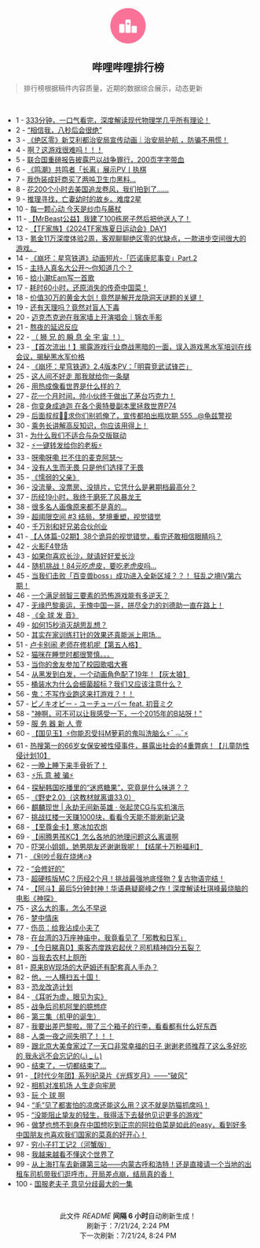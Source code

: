 <div align="center">
    <img src="./assets/icon_rank.png" alt="logo" />
    <h2>哔哩哔哩排行榜</h>
</div>

> 排行榜根据稿件内容质量，近期的数据综合展示，动态更新

<br />

<ul><li><span>1 - <a href=https://www.bilibili.com/BV1cz421i7k8>333分钟，一口气看完，深度解读现代物理学几乎所有理论！</a></span></li><li><span>2 - <a href=https://www.bilibili.com/BV1H142187Sv>“相信我，八秒后会很绝”</a></span></li><li><span>3 - <a href=https://www.bilibili.com/BV1im42137GG>《绝区零》新艾利都治安局宣传动画｜治安局护航 ，防骗不用慌！</a></span></li><li><span>4 - <a href=https://www.bilibili.com/BV13z421i75E>啊？这游戏很难吗！！！</a></span></li><li><span>5 - <a href=https://www.bilibili.com/BV1xx4y1s7EK>联合国重磅报告披露巴以战争罪行，200页字字带血</a></span></li><li><span>6 - <a href=https://www.bilibili.com/BV1Tb421J7Tx>《鸣潮》共鸣者「长离」展示PV丨执棋</a></span></li><li><span>7 - <a href=https://www.bilibili.com/BV1tr421K7Kv>我伪装成奸商买了两吨卫生巾黑料...</a></span></li><li><span>8 - <a href=https://www.bilibili.com/BV1oy411e7CR>花200个小时去美国追龙卷风，我们拍到了……</a></span></li><li><span>9 - <a href=https://www.bilibili.com/BV1y4421U72G>推理寻找，亡妻幼时的故乡。难度2星</a></span></li><li><span>10 - <a href=https://www.bilibili.com/BV1px4y1x75n>每一颗心动 今天是纱巾与藤杖</a></span></li><li><span>11 - <a href=https://www.bilibili.com/BV1XS411A77b>【MrBeast公益】我建了100栋房子然后把他送人了！</a></span></li><li><span>12 - <a href=https://www.bilibili.com/BV1H4421S7Fz>【TF家族】《2024TF家族夏日运动会》DAY1</a></span></li><li><span>13 - <a href=https://www.bilibili.com/BV1Zy411e7hq>氪金11万深度体验2周，客观聊聊绝区零的优缺点，一款进步空间很大的游戏。</a></span></li><li><span>14 - <a href=https://www.bilibili.com/BV1Mb421J7Ho>《崩坏：星穹铁道》动画短片-「匹诺康尼事变」Part.2</a></span></li><li><span>15 - <a href=https://www.bilibili.com/BV1zi421h7Lw>主持人真名大公开～你知道几个？</a></span></li><li><span>16 - <a href=https://www.bilibili.com/BV1bz421i7yY>给小潮tEam写一首歌</a></span></li><li><span>17 - <a href=https://www.bilibili.com/BV1Cb421J7FN>耗时60小时，还原消失的传奇中国菜！</a></span></li><li><span>18 - <a href=https://www.bilibili.com/BV1vy411i7cd>价值30万的黄金大剑！竟然是解开龙隐洞天谜题的关键！</a></span></li><li><span>19 - <a href=https://www.bilibili.com/BV1dy411e7sk>还有天理吗？竟然对盲人下毒</a></span></li><li><span>20 - <a href=https://www.bilibili.com/BV18M4m127Vg>迈克杰克逊在我家墙上开演唱会｜锦衣手影</a></span></li><li><span>21 - <a href=https://www.bilibili.com/BV1UZ421T7BY>熬夜的延迟反应</a></span></li><li><span>22 - <a href=https://www.bilibili.com/BV1EM4m117nk>（ 狮 兄 的 瞬 息 全 宇 宙 ！）</a></span></li><li><span>23 - <a href=https://www.bilibili.com/BV1MX8ceHEn2>【首次流出！】揭露游戏行业商战黑暗的一面，误入游戏黑水军培训在线会议，揭秘黑水军价格</a></span></li><li><span>24 - <a href=https://www.bilibili.com/BV1Tm42137LW>《崩坏：星穹铁道》2.4版本PV：「明霄竞武试锋芒」</a></span></li><li><span>25 - <a href=https://www.bilibili.com/BV1Lw4m1k79Y>这人间不好走 那我就给你一条腿</a></span></li><li><span>26 - <a href=https://www.bilibili.com/BV1ry411e7dK>用热成像看世界是什么样的？</a></span></li><li><span>27 - <a href=https://www.bilibili.com/BV1xW421R74Y>花一个月时间，帅小伙终于做出了茅台巧克力！</a></span></li><li><span>28 - <a href=https://www.bilibili.com/BV1dS42197Dz>你变身成迪迦 在各个奥特曼副本里拯救世界P74</a></span></li><li><span>29 - <a href=https://www.bilibili.com/BV1xU411U7Bw>后面叔叔👮‍♀️求你们别抓俺了，宣传都拍出瓶坎期 555...@龟兹警视</a></span></li><li><span>30 - <a href=https://www.bilibili.com/BV16i421Y77z>乘务长讲解高反知识，你应该用得上！</a></span></li><li><span>31 - <a href=https://www.bilibili.com/BV1aH4y1c7ai>为什么我们不适合与杂交版联动</a></span></li><li><span>32 - <a href=https://www.bilibili.com/BV1PS411w7DF>⚡一键转发给你的老板⚡</a></span></li><li><span>33 - <a href=https://www.bilibili.com/BV1dm421g7c1>呀嘞呀嘞 拦不住的麦克阿瑟～</a></span></li><li><span>34 - <a href=https://www.bilibili.com/BV1kT42167Li>没有人生而无畏 只是他们选择了无畏</a></span></li><li><span>35 - <a href=https://www.bilibili.com/BV1ff421v7nD>《懦弱的父亲》</a></span></li><li><span>36 - <a href=https://www.bilibili.com/BV1eZ421T7ZR>没流量、没票房、没排片，它凭什么是暑期档最高分？</a></span></li><li><span>37 - <a href=https://www.bilibili.com/BV16E421w7w5>历经19小时，我终于磨死了风暴龙王</a></span></li><li><span>38 - <a href=https://www.bilibili.com/BV1mh8Fe2Evm>很多名人画像原来都不是真的…</a></span></li><li><span>39 - <a href=https://www.bilibili.com/BV1Wm42137mA>超阈限空间 #3 结局，梦境重塑，视觉错觉</a></span></li><li><span>40 - <a href=https://www.bilibili.com/BV1n2421Z7R4>千万别和好兄弟合伙创业</a></span></li><li><span>41 - <a href=https://www.bilibili.com/BV1cW42197HX>【人体篇-02期】38个诡异的视觉错觉，看完还敢相信眼睛吗？</a></span></li><li><span>42 - <a href=https://www.bilibili.com/BV1hw4m1Y7KK>火影F4登场</a></span></li><li><span>43 - <a href=https://www.bilibili.com/BV1tw4m1Y7du>如果你喜欢长沙，就请好好爱长沙</a></span></li><li><span>44 - <a href=https://www.bilibili.com/BV1Sw4m1k7Zk>随机挑战！84元吃虎皮，要吃老虎皮吗…</a></span></li><li><span>45 - <a href=https://www.bilibili.com/BV1pS42197hm>当我们击败「百变兽boss」成功进入全新区域？？！ 狂乱之境IV第六期！</a></span></li><li><span>46 - <a href=https://www.bilibili.com/BV1qr421M73v>一个满足弱智三要素的恐怖游戏能有多逆天？</a></span></li><li><span>47 - <a href=https://www.bilibili.com/BV17H4y1c7e2>无缘巴黎奥运，无愧中国一哥，拼尽全力的刘德助一直在路上！</a></span></li><li><span>48 - <a href=https://www.bilibili.com/BV1KJ85eHEv8>《全 球 发 音》</a></span></li><li><span>49 - <a href=https://www.bilibili.com/BV1m4421Z7gc>如何15秒消灭胡思乱想？</a></span></li><li><span>50 - <a href=https://www.bilibili.com/BV1jg8neQE96>其实在家训练打针的效果还真能派上用场…</a></span></li><li><span>51 - <a href=https://www.bilibili.com/BV1US411c7iE>卢卡别闹 老师在修机呢【第五人格】</a></span></li><li><span>52 - <a href=https://www.bilibili.com/BV1FJ4m1M7dQ>猫咪在睡觉时都很警慎。。。</a></span></li><li><span>53 - <a href=https://www.bilibili.com/BV1LZ421K7QW>当你的舍友参加了校园歌唱大赛</a></span></li><li><span>54 - <a href=https://www.bilibili.com/BV18i421a7DG>从黑发到白发，一个动画角色配了19年！【灰太狼】</a></span></li><li><span>55 - <a href=https://www.bilibili.com/BV15m421G72a>桶装水为什么会细菌超标？我们又应该注意什么？</a></span></li><li><span>56 - <a href=https://www.bilibili.com/BV1S4421Z7eQ>鬼：不写作业跑这来打游戏？！！</a></span></li><li><span>57 - <a href=https://www.bilibili.com/BV1BS411c7gd>ピノキオピー - ユーチューバー feat. 初音ミク</a></span></li><li><span>58 - <a href=https://www.bilibili.com/BV1xS421R7NB>"神啊，可不可以让我感受一下，一个2015年的B站呀！"</a></span></li><li><span>59 - <a href=https://www.bilibili.com/BV1fz421q7ct>服 务 器 新 人 壹</a></span></li><li><span>60 - <a href=https://www.bilibili.com/BV1yi42167Ho>【国见玉】⚡你能忍受抖M萝莉的鬼叫洗脑么⚡ˉ﹃ˉ⚡</a></span></li><li><span>61 - <a href=https://www.bilibili.com/BV1xw4m1k7qG>热搜第一的66岁女保安被性侵事件，暴露出社会的4重弊病！【儿童防性侵计划10】</a></span></li><li><span>62 - <a href=https://www.bilibili.com/BV1c142187sD>一晚上睡下来手骨折了！</a></span></li><li><span>63 - <a href=https://www.bilibili.com/BV1vf421q7ed>⚡️乐 意 被 骗⚡️</a></span></li><li><span>64 - <a href=https://www.bilibili.com/BV11M4m117R4>探秘韩国吃播里的“迷惑糖果”，究竟是什么味道？？</a></span></li><li><span>65 - <a href=https://www.bilibili.com/BV1vM4m127bC>《野史2.0》（这教材就离谱33.0）</a></span></li><li><span>66 - <a href=https://www.bilibili.com/BV1iM4m1y7x7>麒麟现世 | 永劫无间新英雄 · 张起灵CG与实机演示</a></span></li><li><span>67 - <a href=https://www.bilibili.com/BV1c4421f7Hq>挑战扛楼一天赚1000块，看看今天能不能刷新记录</a></span></li><li><span>68 - <a href=https://www.bilibili.com/BV1jT421r7i7>【至尊金卡】寒冰加农炮</a></span></li><li><span>69 - <a href=https://www.bilibili.com/BV1kZ421N7BL>【闹腾男孩KC】怎么各地的地理问题这么离谱啊</a></span></li><li><span>70 - <a href=https://www.bilibili.com/BV19m421G75m>吓哭小姐姐，她男朋友还谢谢我呢！【结尾十万粉福利】</a></span></li><li><span>71 - <a href=https://www.bilibili.com/BV1HE421P72W>《别吵☝️我在烧烤🔥》</a></span></li><li><span>72 - <a href=https://www.bilibili.com/BV1DH4y1c7EA>“会修好的”</a></span></li><li><span>73 - <a href=https://www.bilibili.com/BV1H1421t7mT>超硬核版MC？历经2个月！挑战最强地底怪物？复古物语完结！</a></span></li><li><span>74 - <a href=https://www.bilibili.com/BV1ZM4m1y7SG>【阿斗】最后5分钟封神！华语悬疑巅峰之作！深度解读杜琪峰最烧脑的电影《神探》</a></span></li><li><span>75 - <a href=https://www.bilibili.com/BV1gH4y1c7vP>这么大的事，怎么不早说</a></span></li><li><span>76 - <a href=https://www.bilibili.com/BV1nw4m1Y7XS>梦中情床</a></span></li><li><span>77 - <a href=https://www.bilibili.com/BV1RW421R7gM>伤员：给我沾成小夫了</a></span></li><li><span>78 - <a href=https://www.bilibili.com/BV11i421Y7Wp>在台湾的3万座神庙中，我竟看见了「邪教和日军」</a></span></li><li><span>79 - <a href=https://www.bilibili.com/BV1Ny411q7mL>【今日睇真D】乘客态度跌宕起伏？司机精神四分五裂？</a></span></li><li><span>80 - <a href=https://www.bilibili.com/BV1Ww4m1k74c>当我去农村上厕所</a></span></li><li><span>81 - <a href=https://www.bilibili.com/BV1J4421S73v>原来BW现场的大萨姆还有配套真人手办？</a></span></li><li><span>82 - <a href=https://www.bilibili.com/BV1CM4m117Rd>他，一人横扫五十国！</a></span></li><li><span>83 - <a href=https://www.bilibili.com/BV13E421A7EM>恐龙改造计划</a></span></li><li><span>84 - <a href=https://www.bilibili.com/BV1Mx4y1s7ey>《耳听为虚，眼见为实》</a></span></li><li><span>85 - <a href=https://www.bilibili.com/BV1wW421R7gi>战争后司机阿里的臆想症</a></span></li><li><span>86 - <a href=https://www.bilibili.com/BV1G4421U74g>第三集（机甲的诞生）</a></span></li><li><span>87 - <a href=https://www.bilibili.com/BV1KS421974d>我要出差巴黎啦，带了三个箱子的行李，看看都有什么好东西</a></span></li><li><span>88 - <a href=https://www.bilibili.com/BV1NS411P7G7>人类一夜之间失明了！！！</a></span></li><li><span>89 - <a href=https://www.bilibili.com/BV1ax4y147ir>跟北京大美食家过了一天口非常幸福的日子 谢谢老师推荐了这么多好吃的 我永远不会忘记的(｡ì _ í｡)</a></span></li><li><span>90 - <a href=https://www.bilibili.com/BV1Ew4m1Y7XX>结束了，一切都结束了…</a></span></li><li><span>91 - <a href=https://www.bilibili.com/BV161421t7Lp>【时代少年团】系列纪录片《光辉岁月》——“破风”</a></span></li><li><span>92 - <a href=https://www.bilibili.com/BV15Z421K7nQ>相机对准机场 人生走向牢房</a></span></li><li><span>93 - <a href=https://www.bilibili.com/BV1ZS421X7fk>玩 个 球 啊</a></span></li><li><span>94 - <a href=https://www.bilibili.com/BV1By411e7xT>“毛”见了都害怕的凉席还能这么用？这不就是防猫抓席吗！</a></span></li><li><span>95 - <a href=https://www.bilibili.com/BV1Ci421Y7EG>“没能阻止挚友的轻生，我得活下去替他见识更多的游戏”</a></span></li><li><span>96 - <a href=https://www.bilibili.com/BV1Zm421g7wv>做梦也想不到身在中国想吃到正宗的阿拉伯菜是如此的easy，看到好多中国朋友也喜欢我们国家的菜真的好开心！</a></span></li><li><span>97 - <a href=https://www.bilibili.com/BV1Sb421n7zN>穷小子打工记2（河蟹版）</a></span></li><li><span>98 - <a href=https://www.bilibili.com/BV1Mf421z7Rn>我越来越看不懂这个世界了</a></span></li><li><span>99 - <a href=https://www.bilibili.com/BV1nr421K7f9>从上海打车去新疆第三站——内蒙古呼和浩特！还是直接请一个当地的出租车司机带我们逛呼市，开局差点崩，结局真的香！</a></span></li><li><span>100 - <a href=https://www.bilibili.com/BV1Cz421z7fx>国服老夫子 意见分歧最大的一集</a></span></li></ul>

<br />

<p align=center>此文件 <i>README</i> <b>间隔 6 小时</b>自动刷新生成！<br>刷新于：7/21/24, 2:24 PM<br>下一次刷新：7/21/24, 8:24 PM</p>